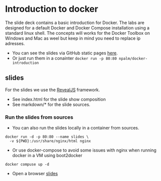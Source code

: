 # Introduction to docker
The slide deck contains a basic introduction for Docker. The labs are designed for a default Docker and Docker Compose installation using a standard linux shell. The concepts will works for the Docker Toolbox on Windows and Mac as weel but keep in mind you need to replace ip adresses.

- You can see the slides via GitHub static pages [here](http://npalm.github.io/docker-introduction-lb).
- Or just run them in a conainter `docker run -p 80:80 npalm/docker-introduction`

## slides
For the slides we use the [RevealJS](https://github.com/hakimel/reveal.js/) framework.
- See index.html for the slide show composition
- See markdown/* for the slide sources.

### Run the slides from sources
- You can also run the slides locally in a container from sources.
```
docker run -d -p 80:80 --name slides \
  -v ${PWD}:/usr/share/nginx/html nginx
```
- Or use docker-compose to avoid some issues with nginx when running docker in a VM using boot2docker
```
docker compuse up -d
```
- Open a browser [slides](http://localhost/)
